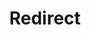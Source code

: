 ﻿---
layout: src/layouts/Redirect.astro
title: Redirect
redirect: https://octopus.com/docs/octopus-rest-api/octopus-cli/create-channel
pubDate:  2023-01-01
navSearch: false
navSitemap: false
navMenu: false
---
